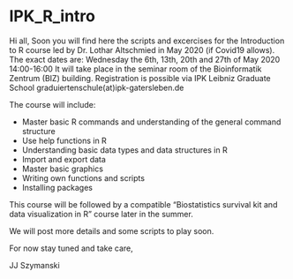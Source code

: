 # IPK_R_intro

Hi all, 
Soon you will find here the scripts and excercises for the Introduction to R course led by Dr. Lothar Altschmied in May 2020 (if Covid19 allows).
The exact dates are: Wednesday the 6th, 13th, 20th and 27th of May 2020  14:00-16:00 
It will take place in the seminar room of the Bioinformatik Zentrum (BIZ) building.
Registration is possible via IPK Leibniz Graduate School graduiertenschule(at)ipk-gatersleben.de

The course will include:

-	Master basic R commands and understanding of the general command structure
-	Use help functions in R
-	Understanding basic data types and data structures in R
-	Import and export data
-	Master basic graphics
-	Writing own functions and scripts
-	Installing packages

This course will be followed by a compatible “Biostatistics survival kit and data visualization in R” course later in the summer.

We will post more details and some scripts to play soon.

For now stay tuned and take care,

JJ Szymanski
